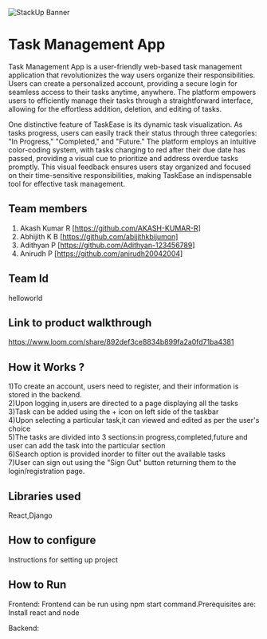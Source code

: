 ![StackUp Banner]([https://tinkerhub.frappe.cloud/files/stackup%20banner.jpeg])
# Task Management App
Task Management App is a user-friendly web-based task management application that revolutionizes the way users organize their responsibilities. Users can create a personalized account, providing a secure login for seamless access to their tasks anytime, anywhere. The platform empowers users to efficiently manage their tasks through a straightforward interface, allowing for the effortless addition, deletion, and editing of tasks.

One distinctive feature of TaskEase is its dynamic task visualization. As tasks progress, users can easily track their status through three categories: "In Progress," "Completed," and "Future." The platform employs an intuitive color-coding system, with tasks changing to red after their due date has passed, providing a visual cue to prioritize and address overdue tasks promptly. This visual feedback ensures users stay organized and focused on their time-sensitive responsibilities, making TaskEase an indispensable tool for effective task management.
## Team members
1. Akash Kumar R [https://github.com/AKASH-KUMAR-R]
2. Abhijith K B [https://github.com/abijithkbijumon]
3. Adithyan P [https://github.com/Adithyan-123456789]
4. Anirudh P [https://github.com/anirudh20042004]
## Team Id
helloworld
## Link to product walkthrough
https://www.loom.com/share/892def3ce8834b899fa2a0fd71ba4381
## How it Works ?
1)To create an account, users need to register, and their information is stored in the backend.\
2)Upon logging in,users are directed to a page displaying all the tasks\
3)Task can be added using the + icon on left side of the taskbar\
4)Upon selecting a particular task,it can viewed and edited as per the user's choice\
5)The tasks are divided into 3 sections:in progress,completed,future and user can add the task into the particular section\
6)Search option is provided inorder to filter out the available tasks\
7)User can sign out using the "Sign Out" button returning them to the login/registration page.

## Libraries used
React,Django
## How to configure
Instructions for setting up project
## How to Run
Frontend: Frontend can be run using npm start command.Prerequisites are: Install react and node

Backend: 
